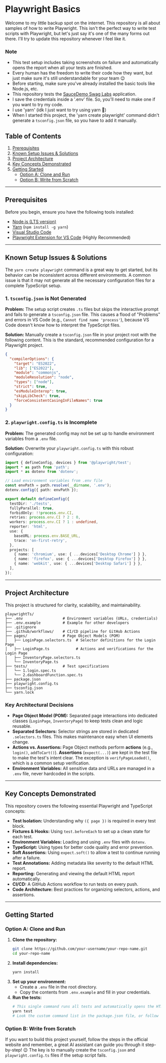 # Playwright Basics

Welcome to my little backup spot on the internet. This repository is all about samples of how to write Playwright. This isn't the perfect way to write test scripts with Playwright, but let's just say it's one of the many forms out there. I'll try to update this repository whenever I feel like it.

### Note
- This test setup includes taking screenshots on failure and automatically opens the report when all your tests are finished.
- Every human has the freedom to write their code how they want, but just make sure it's still understandable for your team 😉
- Before starting, make sure you've already installed the basic tools like Node.js, etc.
- This repository tests the [SauceDemo Swag Labs](https://www.saucedemo.com/) application.
- I save the credentials inside a '.env' file. So, you'll need to make one if you want to try my code.
- I use 'yarn' (idk I just want to try using yarn 🤣)
- When I started this project, the 'yarn create playwright' command didn't generate a `tsconfig.json` file, so you have to add it manually.

## Table of Contents

1.  [Prerequisites](#prerequisites)
2.  [Known Setup Issues & Solutions](#known-setup-issues--solutions)
3.  [Project Architecture](#project-architecture)
4.  [Key Concepts Demonstrated](#key-concepts-demonstrated)
5.  [Getting Started](#getting-started)
    - [Option A: Clone and Run](#option-a-clone-and-run)
    - [Option B: Write from Scratch](#option-b-write-from-scratch)

---

## Prerequisites

Before you begin, ensure you have the following tools installed:
- [Node.js (LTS version)](https://nodejs.org/)
- [Yarn](https://yarnpkg.com/) (`npm install -g yarn`)
- [Visual Studio Code](https://code.visualstudio.com/)
- [Playwright Extension for VS Code](https://marketplace.visualstudio.com/items?itemName=ms-playwright.playwright) (Highly Recommended)

---

## Known Setup Issues & Solutions

The `yarn create playwright` command is a great way to get started, but its behavior can be inconsistent across different environments. A common issue is that it may not generate all the necessary configuration files for a complete TypeScript setup.

### 1. `tsconfig.json` is Not Generated

**Problem:** The setup script creates `.ts` files but skips the interactive prompt and fails to generate a `tsconfig.json` file. This causes a flood of "Problems" and errors in VS Code (e.g., `Cannot find name 'process'`), because VS Code doesn't know how to interpret the TypeScript files.

**Solution:** Manually create a `tsconfig.json` file in your project root with the following content. This is the standard, recommended configuration for a Playwright project.

```json
{
  "compilerOptions": {
    "target": "ES2022",
    "lib": ["ES2022"],
    "module": "commonjs",
    "moduleResolution": "node",
    "types": ["node"],
    "strict": true,
    "esModuleInterop": true,
    "skipLibCheck": true,
    "forceConsistentCasingInFileNames": true
  }
}
```

### 2. `playwright.config.ts` is Incomplete

**Problem:** The generated config may not be set up to handle environment variables from a `.env` file.

**Solution:** Overwrite your `playwright.config.ts` with this robust configuration:

```typescript
import { defineConfig, devices } from '@playwright/test';
import * as path from 'path';
import * as dotenv from 'dotenv';

// Load environment variables from .env file
const envPath = path.resolve(__dirname, '.env');
dotenv.config({ path: envPath });

export default defineConfig({
  testDir: './tests',
  fullyParallel: true,
  forbidOnly: !!process.env.CI,
  retries: process.env.CI ? 2 : 0,
  workers: process.env.CI ? 1 : undefined,
  reporter: 'html',
  use: {
    baseURL: process.env.BASE_URL,
    trace: 'on-first-retry',
  },
  projects: [
    { name: 'chromium', use: { ...devices['Desktop Chrome'] } },
    { name: 'firefox', use: { ...devices['Desktop Firefox'] } },
    { name: 'webkit', use: { ...devices['Desktop Safari'] } },
  ],
});
```

---

## Project Architecture

This project is structured for clarity, scalability, and maintainability.

```
playwrightTs/
├── .env                  # Environment variables (URLs, credentials)
├── .env.example          # Example for other developers
├── .gitignore
├── .github/workflows/    # CI/CD pipeline for GitHub Actions
├── pages/                # Page Object Models (POM)
│   ├── LoginPage.selectors.ts  # Selector definitions for the Login Page
│   ├── LoginPage.ts            # Actions and verifications for the Login Page
│   ├── InventoryPage.selectors.ts
│   └── InventoryPage.ts
├── tests/                # Test specifications
│   └── 1.login.spec.ts
│   └── 2.dashboardFunction.spec.ts
├── package.json
├── playwright.config.ts
├── tsconfig.json
└── yarn.lock
```

### Key Architectural Decisions

*   **Page Object Model (POM):** Separated page interactions into dedicated classes (`LoginPage`, `InventoryPage`) to keep tests clean and logic reusable.
*   **Separated Selectors:** Selector strings are stored in dedicated `.selectors.ts` files. This makes maintenance easy when UI elements change.
*   **Actions vs. Assertions:** Page Object methods perform **actions** (e.g., `login()`, `addToCart()`). **Assertions** (`expect(...)`) are kept in the test file to make the test's intent clear. The exception is `verifyPageLoaded()`, which is a common setup verification.
*   **Environment Variables:** All sensitive data and URLs are managed in a `.env` file, never hardcoded in the scripts.

---

## Key Concepts Demonstrated

This repository covers the following essential Playwright and TypeScript concepts:

-   **Test Isolation:** Understanding why `({ page })` is required in every test block.
-   **Fixtures & Hooks:** Using `test.beforeEach` to set up a clean state for each test.
-   **Environment Variables:** Loading and using `.env` files with `dotenv`.
-   **TypeScript:** Using types for better code quality and error prevention.
-   **Soft Assertions:** Using `expect.soft()` to allow a test to continue running after a failure.
-   **Test Annotations:** Adding metadata like severity to the default HTML report.
-   **Reporting:** Generating and viewing the default HTML report automatically.
-   **CI/CD:** A GitHub Actions workflow to run tests on every push.
-   **Code Architecture:** Best practices for organizing selectors, actions, and assertions.

---

## Getting Started

### Option A: Clone and Run

1.  **Clone the repository:**
    ```bash
    git clone https://github.com/your-username/your-repo-name.git
    cd your-repo-name
    ```
2.  **Install dependencies:**
    ```bash
    yarn install
    ```
3.  **Set up your environment:**
    -   Create a `.env` file in the root directory.
    -   Copy the contents from `.env.example` and fill in your credentials.
4.  **Run the tests:**
    ```bash
    # This single command runs all tests and automatically opens the HTML report
    yarn test
    # Look the custom command list in the package.json file, or follow the command list from official website
    ```

### Option B: Write from Scratch

If you want to build this project yourself, follow the steps in the official website and remember, a great AI assistant can guide you through it step-by-step! 😉 The key is to manually create the `tsconfig.json` and `playwright.config.ts` files if the setup script fails.